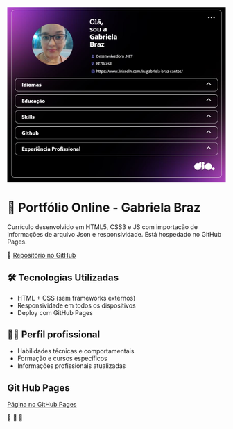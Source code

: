 <picture>  
  <img alt="Curriculo Online" src="https://github.com/GabrielaBrazSantos/js-developer-portfolio/blob/main/assets/img/print_tela_inicial.JPG" heigth="100%">
</picture>

# 📄 Portfólio Online - Gabriela Braz

Currículo desenvolvido em HTML5, CSS3 e JS com importação de informações de arquivo Json e responsividade. Está hospedado no GitHub Pages.

🔗 [Repositório no GitHub](https://github.com/GabrielaBrazSantos/portfolio)

## 🛠 Tecnologias Utilizadas

- HTML + CSS (sem frameworks externos)
- Responsividade em todos os dispositivos
- Deploy com GitHub Pages

## 👨‍💼 Perfil profissional

- Habilidades técnicas e comportamentais
- Formação e cursos específicos
- Informações profissionais atualizadas

## Git Hub Pages
[Página no GitHub Pages](https://gabrielabrazsantos.github.io/portfolio/)

🚀 🚀 🚀 

